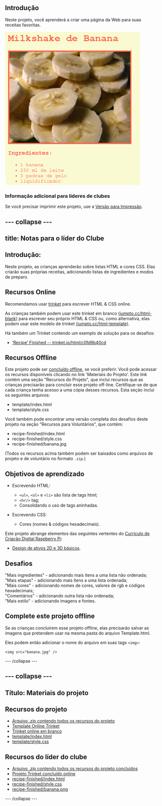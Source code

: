 ## Introdução

Neste projeto, você aprenderá a criar uma página da Web para suas receitas favoritas.

![screenshot](images/recipe-final.png)

### Informação adicional para líderes de clubes

Se você precisar imprimir este projeto, use a [Versão para Impressão](https://projects.raspberrypi.org/en/projects/recipe/print).

## \--- collapse \---

## title: Notas para o líder do Clube

## Introdução:

Neste projeto, as crianças aprenderão sobre listas HTML e cores CSS. Elas criarão suas próprias receitas, adicionando listas de ingredientes e modos de preparo.

## Recursos Online

Recomendamos usar [trinket](https://trinket.io/) para escrever HTML & CSS online.

As crianças também podem usar este trinket em branco [(jumpto.cc/html-blank)](http://jumpto.cc/html-blank) para escrever seu próprio HTML & CSS ou, como alternativa, elas podem usar este modelo de trinket [(jumpto.cc/html-template)](http://jumpto.cc/html-template).

Há também um Trinket contendo um exemplo de solução para os desafios:

+ [‘Recipe’ Finished -- trinket.io/html/c0fd9b40cd](https://trinket.io/html/c0fd9b40cd)

## Recursos Offline

Este projeto pode ser [concluído offline](https://www.codeclubprojects.org/en-GB/resources/webdev-working-offline/), se você preferir. Você pode acessar os recursos disponíveis clicando no link 'Materiais do Projeto'. Este link contém uma seção "Recursos do Projeto", que inclui recursos que as crianças precisarão para concluir esse projeto off-line. Certifique-se de que cada criança tenha acesso a uma cópia desses recursos. Esta seção inclui os seguintes arquivos:

+ template/index.html
+ template/style.css

Você também pode encontrar uma versão completa dos desafios deste projeto na seção "Recursos para Voluntários", que contém:

+ recipe-finished/index.html
+ recipe-finished/style.css
+ recipe-finished/banana.jpg

(Todos os recursos acima também podem ser baixados como arquivos de projeto e de voluntário no formato `.zip`.)

## Objetivos de aprendizado

+ Escrevendo HTML:
    
    + `<ul>`, `<ol>` e `<li>` são lista de tags html;
    + `<hr/>` tag;
    + Consolidando o uso de tags aninhadas.

+ Escrevendo CSS:
    
    + Cores (nomes & códigos hexadecimais).

Este projeto abrange elementos das seguintes vertentes do [Currículo de Criação Digital Raspberry Pi](http://rpf.io/curriculum):

+ [Design de ativos 2D e 3D básicos](https://www.raspberrypi.org/curriculum/design/creator).

## Desafios

"Mais ingredientes" - adicionando mais itens a uma lista não ordenada;  
"Mais etapas" - adicionando mais itens a uma lista ordenada;  
"Mais cores" - adicionando nomes de cores, valores de rgb e códigos hexadecimais;  
"Comentários" - adicionando outra lista não ordenada;  
"Mais estilo" - adicionando imagens e fontes.

## Complete este projeto offline

Se as crianças concluírem esse projeto offline, elas precisarão salvar as imagens que pretendem usar na mesma pasta do arquivo Template.html.

Eles podem então adicionar o nome do arquivo em suas tags `<img>`:

    <img src="banana.jpg" />
    

\--- /collapse \---

## \--- collapse \---

## Título: Materiais do projeto

## Recursos do projeto

+ [Arquivo .zip contendo todos os recursos do projeto](resources/recipe-project-resources.zip)
+ [Template Online Trinket](http://jumpto.cc/trinket-template)
+ [Trinket online em branco](http://jumpto.cc/trinket-blank)
+ [template/index.html](resources/template-index.html)
+ [template/style.css](resources/template-style.css)

## Recursos do líder do clube

+ [Arquivo .zip contendo todos os recursos do projeto concluídos](resources/recipe-volunteer-resources.zip)
+ [Projeto Trinket concluído online](https://trinket.io/html/c0fd9b40cd)
+ [recipe-finished/index.html](resources/recipe-finished-index.html)
+ [recipe-finished/style.css](resources/recipe-finished-style.css)
+ [recipe-finished/banana.png](resources/recipe-finished-banana.png)

\--- /collapse \---